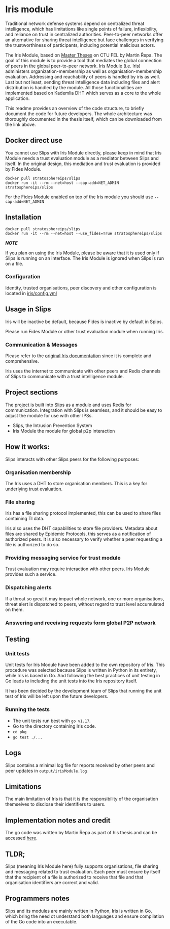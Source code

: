 # Iris module

Traditional network defense systems depend on centralized threat intelligence, 
which has limitations like single points of failure, inflexibility, and 
reliance on trust in centralized authorities. Peer-to-peer networks offer 
an alternative for sharing threat intelligence but face challenges in verifying 
the trustworthiness of participants, including potential malicious actors.

The Iris Module, based on [Master Theses](https://github.com/stratosphereips/iris)
on CTU FEL by Martin Řepa. The goal of this module is to provide a tool that 
mediates the global connection of peers in the global peer-to-peer network. Iris 
Module (i.e. Iris) administers organization-membership as well as 
organisation-membership evaluation. Addressing and reachability of peers is
handled by iris as well. Last but not least, sending threat intelligence data 
including files and alert distribution is handled by the module. 
All those functionalities are implemented based on Kademlia DHT which serves as
a core to the whole application.

This readme provides an overview of the code structure, to briefly 
document the code for future developers. The whole architecture was 
thoroughly documented in the thesis itself, which can be downloaded from the 
link above.

## Docker direct use
You cannot use Slips with Iris Module directly, please keep in mind that Iris 
Module needs a trust evaluation module as a mediator between Slips and itself. 
In the original design, this mediation and trust evaluation is 
provided by Fides Module.

```
docker pull stratosphereips/slips
docker run -it --rm --net=host --cap-add=NET_ADMIN stratosphereips/slips
```

For the Fides Module enabled on top of the Iris module you should use ```--cap-add=NET_ADMIN```

## Installation

```
docker pull stratosphereips/slips
docker run -it --rm --net=host --use_fides=True stratosphereips/slips
```
***NOTE***

If you plan on using the Iris Module, please be aware that it is used only
if Slips is running on an interface. The Iris Module is ignored when Slips is run on a file.

### Configuration
Identity, trusted organisations, peer discovery and other configuration is located in [iris/config.yml](https://github.com/stratosphereips/iris/blob/main/config.yaml) 

## Usage in Slips

Iris will be inactive be default, because Fides is inactive by default in Spips.

Please run Fides Module or other trust evaluation module when running Iris.


### **Communication & Messages**

Please refer to the [original Iris documentation](https://github.com/stratosphereips/iris/tree/main/docs) since it is complete and comprehensive.

Iris uses the internet to communicate with other peers and Redis channels of Slips to communicate with a trust intelligence module.

## Project sections

The project is built into Slips as a module and uses Redis for communication. Integration with Slips
is seamless, and it should be easy to adjust the module for use with other IPSs.

 - Slips, the Intrusion Prevention System
 - Iris Module the module for global p2p interaction


## How it works:

Slips interacts with other Slips peers for the following purposes:

### Organisation membership 

The Iris uses a DHT to store organisation members. This is a key for underlying 
trust evaluation.

### File sharing

Iris has a file sharing protocol implemented, this can be used to share files containing TI data.

Iris also uses the DHT capabilities to store file providers. Metadata about files are shared by Epidemic Protocols, this serves as a notification of authorized peers.
It is also necessary to verify whether a peer requesting a file is authorized to do so. 

### Providing messaging service for trust module

Trust evaluation may require interaction with other peers. Iris Module provides such a service.

### Dispatching alerts

If a threat so great it may impact whole network, one or more organisations, threat alert is
dispatched to peers, without regard to trust level accumulated on them.

### Answering and receiving requests form global P2P network 

## Testing

### Unit tests
Unit tests for Iris Module have been added to the own repository of Iris. This procedure was selected because 
Slips is written in Python in its entirety, while Iris is based in Go. And following the best practices of
unit testing in Go leads to including the unit tests into the Iris repository itself.

It has been decided by the development team of Slips that running the unit test of Iris 
will be left upon the future developers.

### Running the tests
* The unit tests run best with ```go v1.17```.
* Go to the directory containing Iris code.
* ```cd pkg```
* ```go test ./...```

## Logs

Slips contains a minimal log file for reports received by other peers and peer updates in
```output/irisModule.log```

## Limitations

The main limitation of Iris is that it is the responsibility of the organisation themselves to disclose their
identifiers to users.

## Implementation notes and credit
The go code was written by Martin Řepa as part of his thesis and can be accessed [here](https://github.com/stratosphereips/iris/tree/main).


## TLDR;

Slips (meaning Iris Module here) fully supports organisations, file sharing and messaging related to trust evaluation.
Each peer must ensure by itself that the recipient of a file is authorized to receive that file and that
organisation identifiers are correct and valid.

## Programmers notes

Slips and its modules are mainly written in Python, Iris is written in Go, which bring the need ot understand both languages and
ensure compilation of the Go code into an executable.
